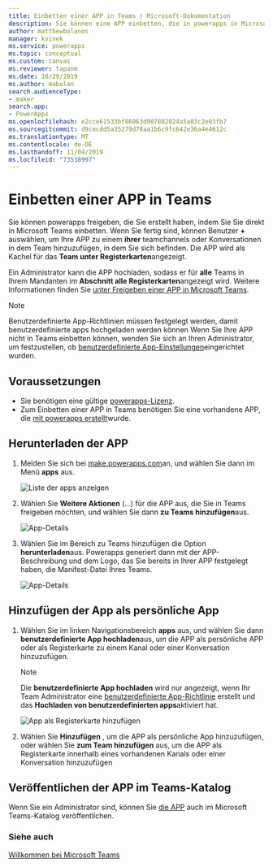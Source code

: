 ```yaml
---
title: Einbetten einer APP in Teams | Microsoft-Dokumentation
description: Sie können eine APP einbetten, die in powerapps in Microsoft Teams erstellt wurde, um Sie freizugeben.
author: matthewbolanos
manager: kvivek
ms.service: powerapps
ms.topic: conceptual
ms.custom: canvas
ms.reviewer: tapanm
ms.date: 10/29/2019
ms.author: mabolan
search.audienceType:
- maker
search.app:
- PowerApps
ms.openlocfilehash: e2cce61533bf86063d907882024a5a83c2e03fb7
ms.sourcegitcommit: d9cecdd5a35279d78aa1b6c9fc642e36a4e4612c
ms.translationtype: MT
ms.contentlocale: de-DE
ms.lasthandoff: 11/04/2019
ms.locfileid: "73538997"
---
```

# <a name="embed-an-app-in-teams"></a>Einbetten einer APP in Teams

Sie können powerapps freigeben, die Sie erstellt haben, indem Sie Sie direkt in Microsoft Teams einbetten. Wenn Sie fertig sind, können Benutzer **+** auswählen, um Ihre APP zu einem **ihrer** teamchannels oder Konversationen in dem Team hinzuzufügen, in dem Sie sich befinden. Die APP wird als Kachel für das **Team unter Registerkarten**angezeigt.

Ein Administrator kann die APP hochladen, sodass er für **alle** Teams in Ihrem Mandanten im **Abschnitt alle Registerkarten**angezeigt wird. Weitere Informationen finden Sie [unter Freigeben einer APP in Microsoft Teams](https://docs.microsoft.com/power-platform/admin/embed-app-teams).

> [!NOTE]
> Benutzerdefinierte App-Richtlinien müssen festgelegt werden, damit benutzerdefinierte apps hochgeladen werden können Wenn Sie Ihre APP nicht in Teams einbetten können, wenden Sie sich an Ihren Administrator, um festzustellen, ob [benutzerdefinierte App-Einstellungen](https://docs.microsoft.com/MicrosoftTeams/teams-custom-app-policies-and-settings#custom-app-policy-and-settings)eingerichtet wurden.

## <a name="prerequisites"></a>Voraussetzungen

- Sie benötigen eine gültige [powerapps-Lizenz](https://docs.microsoft.com/power-platform/admin/pricing-billing-skus).
- Zum Einbetten einer APP in Teams benötigen Sie eine vorhandene APP, die [mit powerapps erstellt](data-platform-create-app.md)wurde.

## <a name="download-the-app"></a>Herunterladen der APP

1. Melden Sie sich bei [make.powerapps.com](https://make.powerapps.com)an, und wählen Sie dann im Menü **apps** aus.

    ![Liste der apps anzeigen](./media/embed-teams-app/file-apps2.png "Anzeigen der App-Liste")

2. Wählen Sie **Weitere Aktionen** (...) für die APP aus, die Sie in Teams freigeben möchten, und wählen Sie dann **zu Teams hinzufügen**aus.

    ![App-Details](./media/embed-teams-app/add-to-teams.png "Zu Teams hinzufügen")

3. Wählen Sie im Bereich zu Teams hinzufügen die Option **herunterladen**aus. Powerapps generiert dann mit der APP-Beschreibung und dem Logo, das Sie bereits in Ihrer APP festgelegt haben, die Manifest-Datei Ihres Teams.

    ![App-Details](./media/embed-teams-app/download-app.png "App herunterladen")

## <a name="add-the-app-as-a-personal-app"></a>Hinzufügen der App als persönliche App

1. Wählen Sie im linken Navigationsbereich **apps** aus, und wählen Sie dann **benutzerdefinierte App hochladen**aus, um die APP als persönliche APP oder als Registerkarte zu einem Kanal oder einer Konversation hinzuzufügen.

    > [!NOTE]
    > Die **benutzerdefinierte App hochladen** wird nur angezeigt, wenn Ihr Team Administrator eine [benutzerdefinierte App-Richtlinie](https://docs.microsoft.com/microsoftteams/teams-app-setup-policies) erstellt und das **Hochladen von benutzerdefinierten apps**aktiviert hat.

    ![App als Registerkarte hinzufügen](./media/embed-teams-app/upload-custom-app.png "Hochladen einer benutzerdefinierten App")

2. Wählen Sie **Hinzufügen** , um die APP als persönliche App hinzuzufügen, oder wählen Sie **zum Team hinzufügen** aus, um die APP als Registerkarte innerhalb eines vorhandenen Kanals oder einer Konversation hinzuzufügen

## <a name="publish-the-app-to-the-teams-catalogue"></a>Veröffentlichen der APP im Teams-Katalog

Wenn Sie ein Administrator sind, können Sie [die APP](https://docs.microsoft.com/microsoftteams/tenant-apps-catalog-teams) auch im Microsoft Teams-Katalog veröffentlichen.

### <a name="see-also"></a>Siehe auch

[Willkommen bei Microsoft Teams](https://docs.microsoft.com/MicrosoftTeams/teams-overview)

